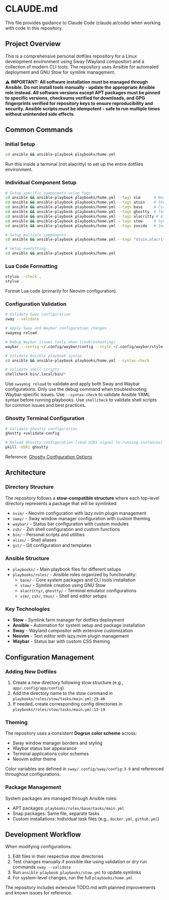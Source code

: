 # CLAUDE.md

This file provides guidance to Claude Code (claude.ai/code) when working with code in this repository.

## Project Overview

This is a comprehensive personal dotfiles repository for a Linux development environment using Sway (Wayland compositor) and a collection of modern CLI tools. The repository uses Ansible for automated deployment and GNU Stow for symlink management.

**⚠️ IMPORTANT: All software installation must be managed through Ansible. Do not install tools manually - update the appropriate Ansible role instead. All software versions except APT packages must be pinned to specific versions, checksums verified for downloads, and GPG fingerprints verified for repository keys to ensure reproducibility and security. Ansible scripts must be idempotent - safe to run multiple times without unintended side effects.**

## Common Commands

### Initial Setup
```sh
cd ansible && ansible-playbook playbooks/home.yml
```
Run this inside a terminal (not alacritty) to set up the entire dotfiles environment.

### Individual Component Setup
```sh
# Setup specific components using tags
cd ansible && ansible-playbook playbooks/home.yml --tags vim      # Neovim configuration
cd ansible && ansible-playbook playbooks/home.yml --tags atuin    # Shell history sync
cd ansible && ansible-playbook playbooks/home.yml --tags base     # Core packages (includes yazi)
cd ansible && ansible-playbook playbooks/home.yml --tags ghostty  # Terminal emulator
cd ansible && ansible-playbook playbooks/home.yml --tags alacritty # Alternative terminal
cd ansible && ansible-playbook playbooks/home.yml --tags stow     # Symlink management
cd ansible && ansible-playbook playbooks/home.yml --tags zoxide   # Smart directory navigation

# Setup multiple components
cd ansible && ansible-playbook playbooks/home.yml --tags "atuin,alacritty,zoxide"

# Setup everything
cd ansible && ansible-playbook playbooks/home.yml
```

### Lua Code Formatting
```sh
stylua --check .
stylua .
```
Format Lua code (primarily for Neovim configuration).

### Configuration Validation
```sh
# Validate Sway configuration
sway --validate

# Apply Sway and Waybar configuration changes
swaymsg reload

# Debug Waybar issues (only when troubleshooting)
waybar --config ~/.config/waybar/config --style ~/.config/waybar/style.css --log-level debug

# Validate Ansible playbook syntax
cd ansible && ansible-playbook playbooks/home.yml --syntax-check

# Validate shell scripts
shellcheck bin/.local/bin/*
```
Use `swaymsg reload` to validate and apply both Sway and Waybar configurations. Only use the debug command when troubleshooting Waybar-specific issues. Use `--syntax-check` to validate Ansible YAML syntax before running playbooks. Use `shellcheck` to validate shell scripts for common issues and best practices.

### Ghostty Terminal Configuration
```sh
# Validate Ghostty configuration
ghostty +validate-config

# Reload Ghostty configuration (send USR1 signal to running instances)
pkill -USR1 ghostty
```
Reference: [Ghostty Configuration Options](https://ghostty.org/docs/config/reference)

## Architecture

### Directory Structure
The repository follows a **stow-compatible structure** where each top-level directory represents a package that will be symlinked:

* `nvim/` - Neovim configuration with lazy.nvim plugin management
* `sway/` - Sway window manager configuration with custom theming
* `waybar/` - Status bar configuration with custom modules
* `zsh/` - Zsh shell configuration and custom functions
* `bin/` - Personal scripts and utilities
* `alias/` - Shell aliases
* `git/` - Git configuration and templates

### Ansible Structure
* `playbooks/` - Main playbook files for different setups
* `playbooks/roles/` - Ansible roles organized by functionality:
  * `base/` - Core system packages and CLI tools installation
  * `stow/` - Symlink creation using GNU Stow
  * `alacritty/`, `ghostty/` - Terminal emulator configurations
  * `vim/`, `zsh/`, `tmux/` - Shell and editor setups

### Key Technologies
* **Stow** - Symlink farm manager for dotfiles deployment
* **Ansible** - Automation for system setup and package installation
* **Sway** - Wayland compositor with extensive customization
* **Neovim** - Text editor with lazy.nvim plugin management
* **Waybar** - Status bar with custom CSS theming

## Configuration Management

### Adding New Dotfiles
1. Create a new directory following stow structure (e.g., `app/.config/app/config`)
2. Add the directory name to the stow command in `playbooks/roles/stow/tasks/main.yml:29-46`
3. If needed, create corresponding config directories in `playbooks/roles/stow/tasks/main.yml:13-19`

### Theming
The repository uses a consistent **Dogrun color scheme** across:
* Sway window manager borders and styling
* Waybar status bar appearance
* Terminal applications color schemes
* Neovim editor theme

Color variables are defined in `sway/.config/sway/config:3-9` and referenced throughout configurations.

### Package Management
System packages are managed through Ansible roles:
* APT packages: `playbooks/roles/base/tasks/main.yml`
* Snap packages: Same file, separate tasks
* Custom installations: Individual task files (e.g., `docker.yml`, `github.yml`)

## Development Workflow

When modifying configurations:
1. Edit files in their respective stow directories
2. Test changes manually if possible like using validation or dry run commands `sway --validate`
3. Run `ansible-playbook playbooks/stow.yml` to update symlinks
4. For system-level changes, run the full `playbooks/home.yml`

The repository includes extensive TODO.md with planned improvements and known issues for reference.
